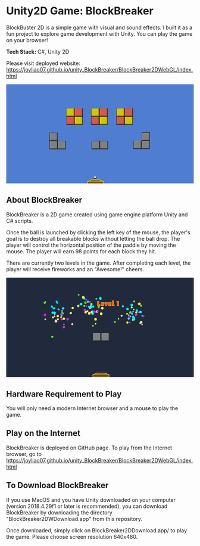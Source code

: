 # Unity2D Game: BlockBreaker

BlockBuster 2D is a simple game with visual and sound effects. I built it as a fun project to explore  game development with Unity. You can play the game on your browser!

**Tech Stack:** C#, Unity 2D

Please visit deployed website: https://joyliao07.github.io/unity_BlockBreaker/BlockBreaker2DWebGL/index.html

<img src="https://github.com/joyliao07/unity_BlockBreaker/blob/main/assets/blockBreaker.png" alt="blockBreaker" width="650">

## About BlockBreaker

BlockBreaker is a 2D game created using game engine platform Unity and C# scripts.

Once the ball is launched by clicking the left key of the mouse, the player's goal is to destroy all breakable blocks without letting the ball drop. The player will control the horizontal position of the paddle by moving the mouse. The player will earn 98 points for each block they hit.

There are currently two levels in the game. After completing each level, the player will receive fireworks and an "Awesome!" cheers.

<img src="https://github.com/joyliao07/unity_BlockBreaker/blob/main/assets/fireworks.png" alt="fireWorks" width="650">

## Hardware Requirement to Play

You will only need a modern Internet browser and a mouse to play the game.



## Play on the Internet

BlockBreaker is deployed on GitHub page. To play from the Internet browser, go to https://joyliao07.github.io/unity_BlockBreaker/BlockBreaker2DWebGL/index.html



## To Download BlockBreaker

If you use MacOS and you have Unity downloaded on your computer (version 2018.4.29f1 or later is recommended), you can download BlockBreaker by downloading the directory "BlockBreaker2DWDownload.app" from this repository. 

Once downloaded, simply click on BlockBreaker2DDownload.app/ to play the game. Please choose screen resolution 640x480.





